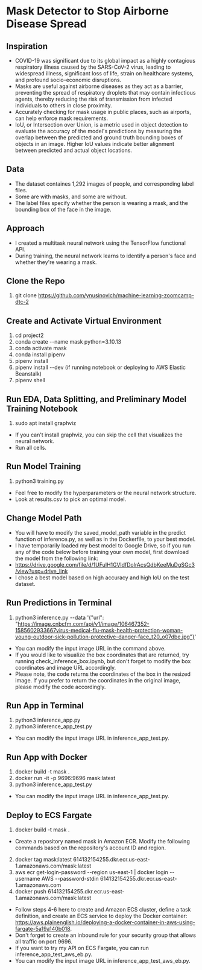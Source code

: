 # Mask Detector to Stop Airborne Disease Spread

## Inspiration
- COVID-19 was significant due to its global impact as a highly contagious respiratory illness caused by the SARS-CoV-2 virus, leading to widespread illness, significant loss of life, strain on healthcare systems, and profound socio-economic disruptions.
- Masks are useful against airborne diseases as they act as a barrier, preventing the spread of respiratory droplets that may contain infectious agents, thereby reducing the risk of transmission from infected individuals to others in close proximity.
- Accurately checking for mask usage in public places, such as airports, can help enforce mask requirements.
- IoU, or Intersection over Union, is a metric used in object detection to evaluate the accuracy of the model's predictions by measuring the overlap between the predicted and ground truth bounding boxes of objects in an image. Higher IoU values indicate better alignment between predicted and actual object locations.

## Data
- The dataset containes 1,292 images of people, and corresponding label files.
- Some are with masks, and some are without.
- The label files specify whether the person is wearing a mask, and the bounding box of the face in the image.

## Approach
- I created a multitask neural network using the TensorFlow functional API.
- During training, the neural network learns to identify a person's face and whether they're wearing a mask.

## Clone the Repo
1. git clone https://github.com/ynusinovich/machine-learning-zoomcamp-dtc-2

## Create and Activate Virtual Environment
1. cd project2
2. conda create --name mask python=3.10.13
3. conda activate mask
4. conda install pipenv
5. pipenv install
6. pipenv install --dev (if running notebook or deploying to AWS Elastic Beanstalk)
7. pipenv shell

## Run EDA, Data Splitting, and Preliminary Model Training Notebook
1. sudo apt install graphviz
- If you can't install graphviz, you can skip the cell that visualizes the neural network.
- Run all cells.

## Run Model Training
1. python3 training.py
- Feel free to modify the hyperparameters or the neural network structure.
- Look at results.csv to pick an optimal model.

## Change Model Path
- You will have to modify the saved_model_path variable in the predict function of inference.py, as well as in the Dockerfile, to your best model.
- I have temporarily loaded my best model to Google Drive, so if you run any of the code below before training your own model, first download the model from the following link:
- https://drive.google.com/file/d/1UFuIH1GVldfDolrAcsQdbKeeMuDgSGc3/view?usp=drive_link
- I chose a best model based on high accuracy and high IoU on the test dataset.

## Run Predictions in Terminal
1. python3 inference.py --data '{"url": "https://image.cnbcfm.com/api/v1/image/106467352-1585602933667virus-medical-flu-mask-health-protection-woman-young-outdoor-sick-pollution-protective-danger-face_t20_o07dbe.jpg"}'
- You can modify the input image URL in the command above.
- If you would like to visualize the box coordinates that are returned, try running check_inference_box.ipynb, but don't forget to modify the box coordinates and image URL accordingly.
- Please note, the code returns the coordinates of the box in the resized image. If you prefer to return the coordinates in the original image, please modify the code accordingly.

## Run App in Terminal
1. python3 inference_app.py
2. python3 inference_app_test.py
- You can modify the input image URL in inference_app_test.py.

## Run App with Docker
1. docker build -t mask .
2. docker run -it -p 9696:9696 mask:latest
3. python3 inference_app_test.py
- You can modify the input image URL in inference_app_test.py.

## Deploy to ECS Fargate
1. docker build -t mask .
- Create a repository named mask in Amazon ECR. Modify the following commands based on the repository's account ID and region.
2. docker tag mask:latest 614132154255.dkr.ecr.us-east-1.amazonaws.com/mask:latest
3. aws ecr get-login-password --region us-east-1 | docker login --username AWS --password-stdin 614132154255.dkr.ecr.us-east-1.amazonaws.com
4. docker push 614132154255.dkr.ecr.us-east-1.amazonaws.com/mask:latest
- Follow steps 4-6 here to create and Amazon ECS cluster, define a task definition, and create an ECS service to deploy the Docker container: https://aws.plainenglish.io/deploying-a-docker-container-in-aws-using-fargate-5a19a140b018.
- Don't forget to create an inbound rule for your security group that allows all traffic on port 9696.
- If you want to try my API on ECS Fargate, you can run inference_app_test_aws_eb.py.
- You can modify the input image URL in inference_app_test_aws_eb.py.
